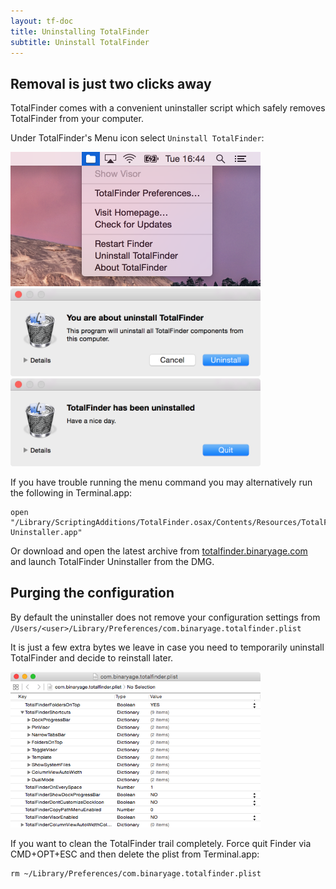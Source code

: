 ```yaml
---
layout: tf-doc
title: Uninstalling TotalFinder
subtitle: Uninstall TotalFinder
---
```


## Removal is just two clicks away

TotalFinder comes with a convenient uninstaller script which safely removes TotalFinder from your computer.

Under TotalFinder's Menu icon select `Uninstall TotalFinder`:

<img src="/images/uninstall-menu.png" class="doc-image" style="width:400px">
<img src="/images/really-uninstall.png" class="doc-image add-shadow" style="width:400px">
<img src="/images/uninstaller.png" class="doc-image add-shadow" style="width:400px">

If you have trouble running the menu command you may alternatively run the following in Terminal.app: 

    open "/Library/ScriptingAdditions/TotalFinder.osax/Contents/Resources/TotalFinder.bundle/Contents/Resources/TotalFinder Uninstaller.app"

Or download and open the latest archive from [totalfinder.binaryage.com](http://totalfinder.binaryage.com) and launch TotalFinder Uninstaller from the DMG.

## Purging the configuration

By default the uninstaller does not remove your configuration settings from `/Users/<user>/Library/Preferences/com.binaryage.totalfinder.plist`

It is just a few extra bytes we leave in case you need to temporarily uninstall TotalFinder and decide to reinstall later. 

<img src="/images/property-list-editor.png" class="doc-image add-shadow" style="width:400px;">

If you want to clean the TotalFinder trail completely. Force quit Finder via CMD+OPT+ESC and then delete the plist from Terminal.app:

    rm ~/Library/Preferences/com.binaryage.totalfinder.plist
